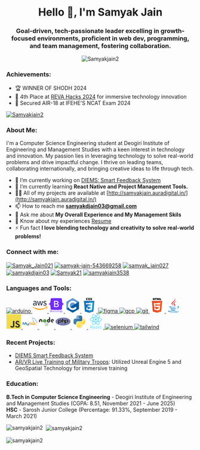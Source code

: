 <h1 align="center">Hello 👋, I'm Samyak Jain</h1>
<h3 align="center">Goal-driven, tech-passionate leader excelling in growth-focused environments, proficient in web dev, programming, and team management, fostering collaboration.</h3>

<p align="center"> <img src="https://komarev.com/ghpvc/?username=Samyakjain2&label=Profile%20views&color=0e75b6&style=flat" alt="Samyakjain2" /> </p>

<h3 align="left">Achievements:</h3>
<ul>
  <li>🏆 WINNER OF SHODH 2024</li>
  <li>🏅 4th Place at <a href="https://www.revahacks.com/">REVA Hacks 2024</a> for immersive technology innovation</li>
  <li>📜 Secured AIR-18 at IFEHE'S NCAT Exam 2024</li
  <li></li>                                                
</ul>

<p align="left"> <a href="https://github.com/ryo-ma/github-profile-trophy">
  <img src="https://github-profile-trophy.vercel.app/?username=Samyakjain2" alt="Samyakjain2"/></a>
</p>

<h3 align="left">About Me:</h3>
<p>
  I'm a Computer Science Engineering student at Deogiri Institute of Engineering and Management Studies with a keen interest in technology and innovation. My passion lies in leveraging technology to solve real-world problems and drive impactful change. I thrive on leading teams, collaborating internationally, and bringing creative ideas to life through tech.
</p>

- 🔭 I’m currently working on [DIEMS: Smart Feedback System](https://github.com/TabishKhan24/newminiproject)
- 🌱 I’m currently learning **React Native and Project Management Tools.**
- 👨‍💻 All of my projects are available at [http://samyakjain.auradigital.in/](http://samyakjain.auradigital.in/)
- 📫 How to reach me **samyakdjain03@gmail.com**
- 💬 Ask me about **My Overall Experience and My Management Skils**
- 📄 Know about my experiences [Resume](https://drive.google.com/file/d/1bA983TjgZY4goc_EVQVj4c9j1j-5Ygnk/view?usp=sharing)
- ⚡ Fun fact **I love blending technology and creativity to solve real-world problems!**
  
<h3 align="left">Connect with me:</h3>
<p align="left">
  <a href="https://twitter.com/Samyak_Jain021?t=VUM3g9ZwFH2OMc1ceyIFZg&s=09" target="blank"><img align="center" src="https://raw.githubusercontent.com/rahuldkjain/github-profile-readme-generator/master/src/images/icons/Social/twitter.svg" alt="Samyak_Jain021" height="30" width="40" /></a>
  <a href="https://linkedin.com/in/samyak-jain-543669258" target="blank"><img align="center" src="https://raw.githubusercontent.com/rahuldkjain/github-profile-readme-generator/master/src/images/icons/Social/linked-in-alt.svg" alt="samyak-jain-543669258" height="30" width="40" /></a>
  <a href="https://www.instagram.com/samyak_jain027?igsh=dXk3ZXRicG1mc25z" target="blank"><img align="center" src="https://raw.githubusercontent.com/rahuldkjain/github-profile-readme-generator/master/src/images/icons/Social/instagram.svg" alt="samyak_jain027" height="30" width="40" /></a>
  <a href="https://www.hackerrank.com/profile/samyakdjain03" target="blank"><img align="center" src="https://raw.githubusercontent.com/rahuldkjain/github-profile-readme-generator/master/src/images/icons/Social/hackerrank.svg" alt="samyakdjain03" height="30" width="40" /></a>
  <a href="https://leetcode.com/u/Samyak21/" target="blank"><img align="center" src="https://raw.githubusercontent.com/rahuldkjain/github-profile-readme-generator/master/src/images/icons/Social/leet-code.svg" alt="Samyak21" height="30" width="40" /></a>
  <a href="https://discord.gg/samyakjain3538" target="_blank"><img align="center" src="https://raw.githubusercontent.com/rahuldkjain/github-profile-readme-generator/master/src/images/icons/Social/discord.svg" alt="samyakjain3538" height="30" width="40" /></a>
</p>

<h3 align="left">Languages and Tools:</h3>
<p align="left"> 
  <a href="https://www.arduino.cc/" target="_blank" rel="noreferrer"> <img src="https://cdn.worldvectorlogo.com/logos/arduino-1.svg" alt="arduino" width="40" height="40"/> </a>
  <a href="https://aws.amazon.com" target="_blank" rel="noreferrer"> <img src="https://raw.githubusercontent.com/devicons/devicon/master/icons/amazonwebservices/amazonwebservices-original-wordmark.svg" alt="aws" width="40" height="40"/> </a>
  <a href="https://getbootstrap.com" target="_blank" rel="noreferrer"> <img src="https://raw.githubusercontent.com/devicons/devicon/master/icons/bootstrap/bootstrap-plain-wordmark.svg" alt="bootstrap" width="40" height="40"/> </a>
  <a href="https://www.cprogramming.com/" target="_blank" rel="noreferrer"> <img src="https://raw.githubusercontent.com/devicons/devicon/master/icons/c/c-original.svg" alt="c" width="40" height="40"/> </a> 
  <a href="https://www.w3schools.com/css/" target="_blank" rel="noreferrer"> <img src="https://raw.githubusercontent.com/devicons/devicon/master/icons/css3/css3-original-wordmark.svg" alt="css3" width="40" height="40"/> </a>
  <a href="https://www.figma.com/" target="_blank" rel="noreferrer"> <img src="https://www.vectorlogo.zone/logos/figma/figma-icon.svg" alt="figma" width="40" height="40"/> </a> 
  <a href="https://cloud.google.com" target="_blank" rel="noreferrer"> <img src="https://www.vectorlogo.zone/logos/google_cloud/google_cloud-icon.svg" alt="gcp" width="40" height="40"/> </a> <a href="https://git-scm.com/" target="_blank" rel="noreferrer"> <img src="https://www.vectorlogo.zone/logos/git-scm/git-scm-icon.svg" alt="git" width="40" height="40"/> </a> 
  <a href="https://www.w3.org/html/" target="_blank" rel="noreferrer"> <img src="https://raw.githubusercontent.com/devicons/devicon/master/icons/html5/html5-original-wordmark.svg" alt="html5" width="40" height="40"/> </a> 
  <a href="https://www.java.com" target="_blank" rel="noreferrer"> <img src="https://raw.githubusercontent.com/devicons/devicon/master/icons/java/java-original.svg" alt="java" width="40" height="40"/> </a> 
  <a href="https://developer.mozilla.org/en-US/docs/Web/JavaScript" target="_blank" rel="noreferrer"> <img src="https://raw.githubusercontent.com/devicons/devicon/master/icons/javascript/javascript-original.svg" alt="javascript" width="40" height="40"/> </a> 
  <a href="https://www.mysql.com/" target="_blank" rel="noreferrer"> <img src="https://raw.githubusercontent.com/devicons/devicon/master/icons/mysql/mysql-original-wordmark.svg" alt="mysql" width="40" height="40"/> </a> 
  <a href="https://nodejs.org" target="_blank" rel="noreferrer"> <img src="https://raw.githubusercontent.com/devicons/devicon/master/icons/nodejs/nodejs-original-wordmark.svg" alt="nodejs" width="40" height="40"/> </a>
  <a href="https://www.php.net" target="_blank" rel="noreferrer"> <img src="https://raw.githubusercontent.com/devicons/devicon/master/icons/php/php-original.svg" alt="php" width="40" height="40"/> </a> 
  <a href="https://www.python.org" target="_blank" rel="noreferrer"> <img src="https://raw.githubusercontent.com/devicons/devicon/master/icons/python/python-original.svg" alt="python" width="40" height="40"/> </a> 
  <a href="https://reactjs.org/" target="_blank" rel="noreferrer"> <img src="https://raw.githubusercontent.com/devicons/devicon/master/icons/react/react-original-wordmark.svg" alt="react" width="40" height="40"/> </a> 
  <a href="https://www.selenium.dev" target="_blank" rel="noreferrer"> <img src="https://raw.githubusercontent.com/detain/svg-logos/780f25886640cef088af994181646db2f6b1a3f8/svg/selenium-logo.svg" alt="selenium" width="40" height="40"/> </a> 
  <a href="https://tailwindcss.com/" target="_blank" rel="noreferrer"> <img src="https://www.vectorlogo.zone/logos/tailwindcss/tailwindcss-icon.svg" alt="tailwind" width="40" height="40"/> </a> 
</p>

<h3 align="left">Recent Projects:</h3>
<ul>
  <li><a href="https://github.com/TabishKhan24/newminiproject">DIEMS Smart Feedback System</a></li>
  <li><a href="https://github.com/sanika391/AR-VR-Military-Training">AR/VR Live Training of Military Troops</a>: Utilized Unreal Engine 5 and GeoSpatial Technology for immersive training</li>
</ul>

<h3 align="left">Education:</h3>
<p>
  <b>B.Tech in Computer Science Engineering</b> - Deogiri Institute of Engineering and Management Studies (CGPA: 8.51, November 2021 - June 2025) <br>
  <b>HSC</b> - Sarosh Junior College (Percentage: 91.33%, September 2019 - March 2021)
</p>

<p>
  <img align="left" src="https://github-readme-stats.vercel.app/api/top-langs?username=samyakjain2&show_icons=true&locale=en&layout=compact" alt="samyakjain2" />
</p>

<p>&nbsp;
  <img align="center" src="https://github-readme-stats.vercel.app/api?username=samyakjain2&show_icons=true&locale=en" alt="samyakjain2" />
</p>

<p>
  <img align="center" src="https://github-readme-streak-stats.herokuapp.com/?user=samyakjain2&" alt="samyakjain2" />
</p>
